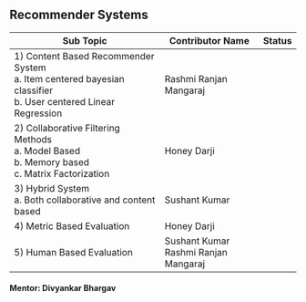 ## Recommender Systems


| Sub Topic | Contributor Name | Status     |
| --------- | ---------------- | ---------- |
| 1) Content Based Recommender System<br>a. Item centered bayesian classifier<br>b. User centered Linear Regression | Rashmi Ranjan Mangaraj |  |
| 2) Collaborative Filtering Methods<br>a. Model Based<br>b. Memory based<br>c. Matrix Factorization                | Honey Darji            |  |
| 3) Hybrid System<br>a. Both collaborative and content based                                                       | Sushant Kumar          |  |
| 4) Metric Based Evaluation                                                                                           | Honey Darji            |  |
| 5) Human Based Evaluation                                                                                            | Sushant Kumar<br>Rashmi Ranjan Mangaraj       |


#### Mentor: Divyankar Bhargav
